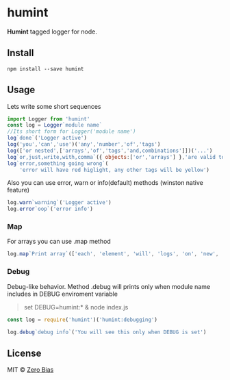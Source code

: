 # humint

**Humint** tagged logger for node.

## Install

    npm install --save humint

## Usage

Lets write some short sequences

```js
import Logger from 'humint'
const log = Logger`module name`
//Its short form for Logger('module name')
log`done`('Logger active')
log('you','can','use')('any','number','of','tags')
log(['or nested',['arrays','of','tags','and,combinations']])('...')
log`or,just,write,with,comma`({ objects:['or','arrays'] },'are valid too')
log`error,something going wrong`(
    'error will have red higlight, any other tags will be yellow')
```

Also you can use error, warn or info(default) methods (winston native feature)

```js
log.warn`warning`('Logger active')
log.error`oop`('error info')
```

### Map

For arrays you can use .map method

```js
log.map`Print array`(['each', 'element', 'will', 'logs', 'on', 'new', 'line'])
```

### Debug

Debug-like behavior. Method .debug will prints only when module name includes in DEBUG enviroment variable

> set DEBUG=humint:* & node index.js

```js
const log = require('humint')('humint:debugging')

log.debug`debug info`('You will see this only when DEBUG is set')
```

## License

MIT © [Zero Bias](https://github.com/zerobias)